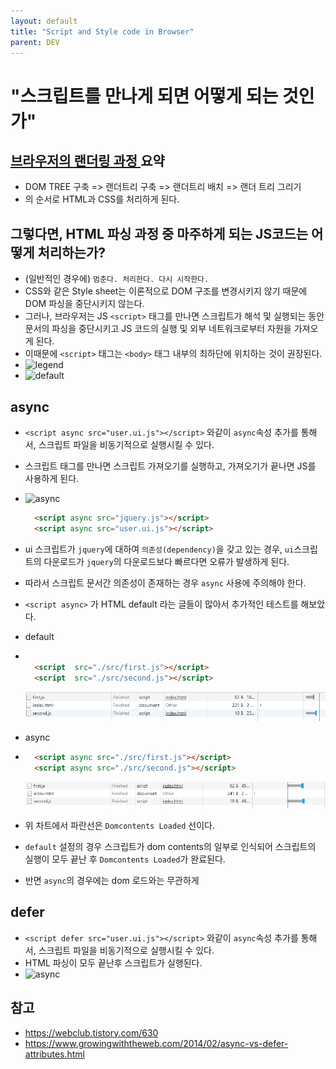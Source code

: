 ```yaml
---
layout: default
title: "Script and Style code in Browser"
parent: DEV
---
```


#  "스크립트를 만나게 되면 어떻게 되는 것인가"

### 

## <a href="https://saeeng.github.io/docs/dev/2021-01-14.rendering/"> 브라우저의 랜더링 과정 </a> 요약
- DOM TREE 구축 => 랜더트리 구축 => 랜더트리 배치 => 랜더 트리 그리기
- 의 순서로 HTML과 CSS를 처리하게 된다.

## 그렇다면, HTML 파싱 과정 중 마주하게 되는 JS코드는 어떻게 처리하는가?
- (일반적인 경우에) `멈춘다. 처리한다. 다시 시작한다.`
- CSS와 같은 Style sheet는 이론적으로 DOM 구조를 변경시키지 않기 때문에 DOM 파싱을 중단시키지 않는다.
- 그러나, 브라우저는 JS `<script>` 태그를 만나면 스크립트가 해석 및 실행되는 동안 문서의 파싱을 중단시키고 JS 코드의 실행 및 외부 네트워크로부터 자원을 가져오게 된다.
- 이때문에 `<script>` 태그는 `<body>` 태그 내부의 최하단에 위치하는 것이 권장된다.
- ![legend](https://www.growingwiththeweb.com/images/2014/02/26/legend.svg)
- ![default](https://www.growingwiththeweb.com/images/2014/02/26/script.svg)

## async
- `<script async src="user.ui.js"></script>` 와같이 `async`속성 추가를 통해서, 스크립트 파일을 비동기적으로 실행시킬 수 있다.
- 스크립트 태그를 만나면 스크립트 가져오기를 실행하고, 가져오기가 끝나면 JS를 사용하게 된다.
- ![async](https://www.growingwiththeweb.com/images/2014/02/26/script-async.svg)
  ```html
    <script async src="jquery.js"></script>
    <script async src="user.ui.js"></script>
  ```
- ui 스크립트가 `jquery`에 대하여 `의존성(dependency)`을 갖고 있는 경우, `ui`스크립트의 다운로드가 `jquery`의 다운로드보다 빠르다면 오류가 발생하게 된다.
- 따라서 스크립트 문서간 의존성이 존재하는 경우 `async` 사용에 주의해야 한다.
- `<script async>` 가 HTML default 라는 글들이 많아서 추가적인 테스트를 해보았다.
- default
- 
  ```html

    <script  src="./src/first.js"></script>
    <script  src="./src/second.js"></script>
  ```
   ![default_waterfall](./img/default_waterfall.png)

- async
- 
  ```html
    <script async src="./src/first.js"></script>
    <script async src="./src/second.js"></script>
  ```
   ![async_waterfall](docs\dev\img\async_waterfall.PNG)

- 위 차트에서 파란선은 `Domcontents Loaded` 선이다.
- `default` 설정의 경우 스크립트가 dom contents의 일부로 인식되어 스크립트의 실행이 모두 끝난 후 `Domcontents Loaded`가 완료된다.
- 반면 `async`의 경우에는 dom 로드와는 무관하게 
## defer
- `<script defer src="user.ui.js"></script>` 와같이 `async`속성 추가를 통해서, 스크립트 파일을 비동기적으로 실행시킬 수 있다.
- HTML 파싱이 모두 끝난후 스크립트가 실행된다.
- ![async](https://www.growingwiththeweb.com/images/2014/02/26/script-defer.svg)
## 참고
- https://webclub.tistory.com/630
- https://www.growingwiththeweb.com/2014/02/async-vs-defer-attributes.html
